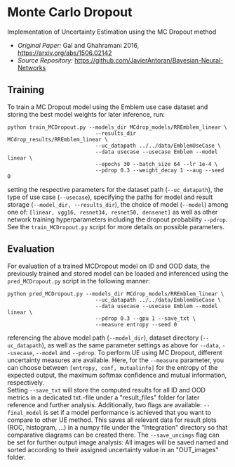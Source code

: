 # Monte Carlo Dropout
Implementation of Uncertainty Estimation using the MC Dropout method

- _Original Paper:_ Gal and Ghahramani 2016, https://arxiv.org/abs/1506.02142
- _Source Repository:_ https://github.com/JavierAntoran/Bayesian-Neural-Networks 

## Training
To train a MC Dropout model using the Emblem use case dataset and storing the best model weights for later inference, run:

```
python train_MCDropout.py --models_dir MCdrop_models/RREmblem_linear \
                            --results_dir MCdrop_results/RREmblem_linear \
                            --uc_datapath ../../data/EmblemUseCase \
                            --data usecase --usecase Emblem --model linear \
                            --epochs 30 --batch_size 64 --lr 1e-4 \
                            --pdrop 0.3 --weight_decay 1 --aug --seed 0
```
setting the respective parameters for the dataset path (```--uc_datapath```), the type of use case (```--usecase```), specifying the paths for model and result storage (```--model_dir, --results_dir```), the choice of model (```--model```) among one of: ```[linear, vgg16, resnet34, resnet50, densenet]``` as well as other network training hyperparameters including the dropout probability ```--pdrop```. See the ```train_MCDropout.py``` script for more details on possible parameters.


## Evaluation
For evaluation of a trained MCDropout model on ID and OOD data, the previously trained and stored model can be loaded and inferenced using the ```pred_MCDropout.py``` script in the following manner:
```
python pred_MCDropout.py --models_dir MCdrop_models/RREmblem_linear \
                            --uc_datapath ../../data/EmblemUseCase \
                            --data usecase --usecase Emblem --model linear \
                            --pdrop 0.3 --gpu 1 --save_txt \
                            --measure entropy --seed 0
```
referencing the above model path  (```--model_dir```), dataset directory (```--uc_datapath```), as well as the same parameter settings as above for ```--data```, ```--usecase```, ```--model``` and ```--pdrop```. To perform UE using MC Dropout, different uncertainty measures are available. Here, for the ```--measure``` parameter, you can choose between ```[entropy, conf, mutualinfo]``` for the entropy of the expected output, the maximum softmax confidence and mutual information, respectively. \
Setting ```--save_txt``` will store the computed results for all ID and OOD metrics in a dedicated txt.-file under a "result_files" folder for later reference and further analysis. Additionally, two flags are available: ```--final_model``` is set if a model performance is achieved that you want to compare to other UE method. This saves all relevant data for result plots (ROC, histogram, ...) in a numpy file under the "Integration" directory so that comparative diagrams can be created there. The ```--save_uncimgs``` flag can be set for further output image analysis: All images will be saved named and sorted according to their assigned uncertainty value in an "OUT_images" folder.